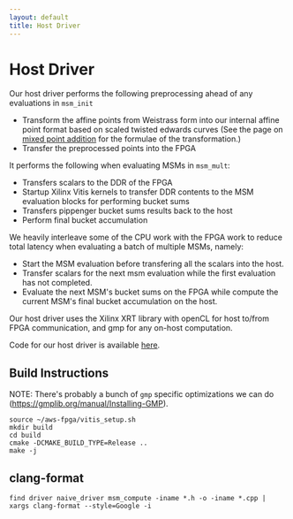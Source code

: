 ```yaml
---
layout: default
title: Host Driver
---
```


# Host Driver

Our host driver performs the following preprocessing ahead of any evaluations
in `msm_init`

- Transform the affine points from Weistrass form into our internal affine
  point format based on scaled twisted edwards curves (See the page on [mixed
  point addition](msm_mixed_point_addition_with_precomputation.html) for the
  formulae of the transformation.)
- Transfer the preprocessed points into the FPGA

It performs the following when evaluating MSMs in `msm_mult`:

- Transfers scalars to the DDR of the FPGA
- Startup Xilinx Vitis kernels to transfer DDR contents to the MSM evaluation
  blocks for performing bucket sums
- Transfers pippenger bucket sums results back to the host
- Perform final bucket accumulation

We heavily interleave some of the CPU work with the FPGA work to reduce total
latency when evaluating a batch of multiple MSMs, namely:

- Start the MSM evaluation before transfering all the scalars into the host.
- Transfer scalars for the next msm evaluation while the first evaluation has
  not completed.
- Evaluate the next MSM's bucket sums on the FPGA while compute the current
  MSM's final bucket accumulation on the host.

Our host driver uses the Xilinx XRT library with openCL for host to/from FPGA
communication, and gmp for any on-host computation.

Code for our host driver is available
[here](https://github.com/fyquah/hardcaml_zprize/blob/master/zprize/msm_pippenger/host/driver/driver.cpp). 

## Build Instructions

NOTE: There's probably a bunch of `gmp` specific optimizations we can do (https://gmplib.org/manual/Installing-GMP).

```
source ~/aws-fpga/vitis_setup.sh
mkdir build
cd build
cmake -DCMAKE_BUILD_TYPE=Release ..
make -j
```

## clang-format
```
find driver naive_driver msm_compute -iname *.h -o -iname *.cpp | xargs clang-format --style=Google -i
```
